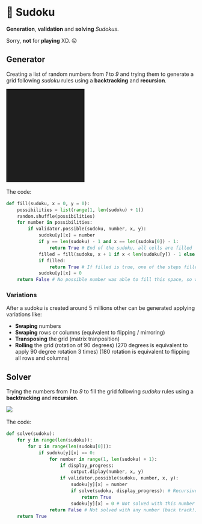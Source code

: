 # :crossed_flags: Sudoku
**Generation**, **validation** and **solving** *Sudokus*.

Sorry, **not** for **playing** XD. :stuck_out_tongue_closed_eyes:

## Generator
Creating a list of random numbers from *1* to *9* and trying them to generate a grid following *sudoku* rules using a **backtracking** and **recursion**.

![](generation.gif)

The code:

```python
def fill(sudoku, x = 0, y = 0):    
    possibilities = list(range(1, len(sudoku) + 1))    
    random.shuffle(possibilities)    
    for number in possibilities:        
        if validator.possible(sudoku, number, x, y):
            sudoku[y][x] = number            
            if y == len(sudoku) - 1 and x == len(sudoku[0]) - 1:
                return True # End of the sudoku, all cells are filled            
            filled = fill(sudoku, x + 1 if x < len(sudoku[y]) - 1 else 0, y + 1 if x == len(sudoku[y]) - 1 else y) # Recursion
            if filled:
                return True # If filled is true, one of the steps filled the last cell
            sudoku[y][x] = 0    
    return False # No possible number was able to fill this space, so we need to go back to the previous step (backtracking)
```

### Variations
After a sudoku is created around 5 millions other can be generated applying variations like:
- **Swaping** numbers 
- **Swaping** rows or columns (equivalent to flipping / mirroring)
- **Transposing** the grid (matrix tranposition)
- **Rolling** the grid (rotation of 90 degrees) (270 degrees is equivalent to apply 90 degree rotation 3 times) (180 rotation is equivalent to flipping all rows and columns)

## Solver
Trying the numbers from *1* to *9* to fill the grid following *sudoku* rules using a **backtracking** and **recursion**.

![](solving.gif)

The code:

```python
def solve(sudoku):
    for y in range(len(sudoku)):
        for x in range(len(sudoku[0])):        
            if sudoku[y][x] == 0:
                for number in range(1, len(sudoku) + 1):
                    if display_progress:
                        output.diplay(number, x, y)
                    if validator.possible(sudoku, number, x, y):
                        sudoku[y][x] = number
                        if solve(sudoku, display_progress): # Recursive call
                            return True
                        sudoku[y][x] = 0 # Not solved with this number                    
                return False # Not solved with any number (back track!)
    return True
```
